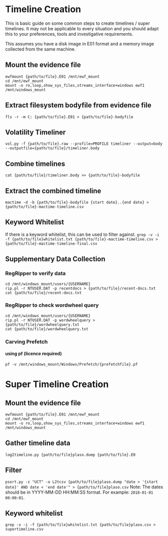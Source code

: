 # Timeline Creation
This is basic guide on some common steps to create timelines / super timelines.
It may not be applicable to every situation and you should adapt this to your preferences, tools and investigative requirements.

This assumes you have a disk image in E01 format and a memory image collected from the same machine.

## Mount the evidence file
```shell
ewfmount {path/to/file}.E01 /mnt/ewf_mount
cd /mnt/ewf_mount
mount -o ro,loop,show_sys_files,streams_interface+windows ewf1 /mnt/windows_mount
```

## Extract filesystem bodyfile from evidence file
```fls -r -m C: {path/to/file}.E01 > {path/to/file}-bodyfile```

## Volatility Timeliner
```vol.py -f {path/to/file}.raw --profile=PROFILE timeliner --output=body --outputfile={path/to/file}/timeliner.body```

## Combine timelines
```cat {path/to/file}/timeliner.body >> {path/to/file}-bodyfile```

## Extract the combined timeline
```mactime -d -b {path/to/file}-bodyfile {start date}..{end date} > {path/to/file}-mactime-timeline.csv```

## Keyword Whitelist
If there is a keyword whitelist, this can be used to filter against.
```grep -v -i -f {path/to/file}whitelist.txt {path/to/file}-mactime-timeline.csv > {path/to/file}-mactime-timeline-final.csv```

## Supplementary Data Collection
### RegRipper to verify data
```shell
cd /mnt/windows_mount/users/{USERNAME}
rip.pl -r NTUSER.DAT -p recentdocs > {path/to/file}/recent-docs.txt
cat {path/to/file}/recent-docs.txt
```
### RegRipper to check wordwheel query
```shell
cd /mnt/windows_mount/users/{USERNAME}
rip.pl -r NTUSER.DAT -p wordwheelquery > {path/to/file}/wordwheelquery.txt
cat {path/to/file}/wordwheelquery.txt
```
### Carving Prefetch
#### using pf (licence required)
```pf -v /mnt/windows_mount/Windows/Prefetch/{prefetchfile}.pf```

# Super Timeline Creation

## Mount the evidence file
```shell
ewfmount {path/to/file}.E01 /mnt/ewf_mount
cd /mnt/ewf_mount
mount -o ro,loop,show_sys_files,streams_interface+windows ewf1 /mnt/windows_mount
```

## Gather timeline data
```log2timeline.py {path/to/file}plaso.dump {path/to/file}.E0```

## Filter
```psort.py -z "UCT" -o L2tcsv {path/to/file}plaso.dump "date > '{start date}' AND date < 'end date'" > {path/to/file}plaso.csv```
Note: The dates should be in YYYY-MM-DD HH:MM:SS format. For example: `2018-01-01 00:00:01`.

## Keyword whitelist
```grep -v -i -f {path/to/file}whitelist.txt {path/to/file}plaso.csv > supertimeline.csv```


